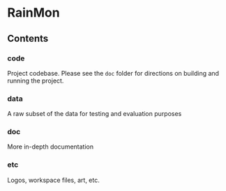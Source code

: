# RainMon

## Contents

### code
Project codebase. Please see the `doc` folder for directions on building and running the project.

### data
A raw subset of the data for testing and evaluation purposes

### doc
More in-depth documentation

### etc
Logos, workspace files, art, etc.